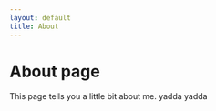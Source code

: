 ```yaml
---
layout: default
title: About
---
```

# About page

This page tells you a little bit about me. yadda yadda 